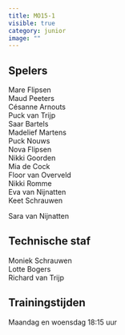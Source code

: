```yaml
---
title: MO15-1
visible: true
category: junior
image: ""
---
```

## Spelers

Mare Flipsen\
Maud Peeters\
C﻿ésanne Arnouts\
P﻿uck van Trijp\
S﻿aar Bartels\
M﻿adelief Martens\
P﻿uck Nouws\
N﻿ova Flipsen\
N﻿ikki Goorden\
M﻿ia de Cock\
F﻿loor van Overveld\
N﻿ikki Romme\
E﻿va van Nijnatten\
K﻿eet Schrauwen

S﻿ara van Nijnatten

## Technische staf

M﻿oniek Schrauwen\
L﻿otte Bogers\
R﻿ichard van Trijp

## Trainingstijden

Maandag en woensdag 18:15 uur
